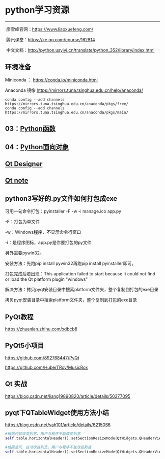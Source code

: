 # python学习资源

---

  廖雪峰官网：https://www.liaoxuefeng.com/  
  
  腾讯课堂：https://ke.qq.com/course/162814
  
  中文文档：http://python.usyiyi.cn/translate/python_352/library/index.html

## 环境准备
Miniconda ： https://conda.io/miniconda.html  <br/>

Anaconda 镜像:https://mirrors.tuna.tsinghua.edu.cn/help/anaconda/
```base
conda config --add channels https://mirrors.tuna.tsinghua.edu.cn/anaconda/pkgs/free/
conda config --add channels https://mirrors.tuna.tsinghua.edu.cn/anaconda/pkgs/main/
```
## 03：[Python函数](./docs/function.md)

## 04：[Python面向对象](./docs/class.md)

## [Qt Designer](./qt/designer.md)

## [Qt note](./qt/Qt.md)

## python3写好的.py文件如何打包成exe

可用一句命令打包：pyinstaller -F -w -i manage.ico app.py

-F：打包为单文件

-w：Windows程序，不显示命令行窗口

-i：是程序图标，app.py是你要打包的py文件

另外需要pywin32。

安装方法：先跑pip install pywin32再跑pip install pyinstaller即可。

打包完成后若出现：This application failed to start because it could not find or load the Qt platform plugin "windows" 

解决方法：拷贝pyqt安装目录中搜索platform文件夹，整个复制到打包的exe目录



拷贝pyqt安装目录中搜索platform文件夹，整个复制到打包的exe目录

## PyQt教程
https://zhuanlan.zhihu.com/xdbcb8

## PyQt5小项目

https://github.com/892768447/PyQt

https://github.com/HuberTRoy/MusicBox

## Qt 实战

https://blog.csdn.net/liang19890820/article/details/50277095

## pyqt下QTableWidget使用方法小结
https://blog.csdn.net/vah101/article/details/6215066

```py
#根据内容改变列宽，用户与程序不能改变列宽
self.table.horizontalHeader().setSectionResizeMode(QtWidgets.QHeaderView.ResizeToContents)

#根据空间，自动改变列宽，用户与程序不能改变列宽
self.table.horizontalHeader().setSectionResizeMode(QtWidgets.QHeaderView.Stretch)
```


